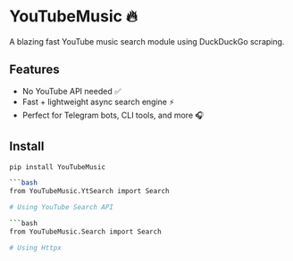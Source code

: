 # YouTubeMusic 🔥
A blazing fast YouTube music search module using DuckDuckGo scraping.

## Features

- No YouTube API needed ✅
- Fast + lightweight async search engine ⚡
- Perfect for Telegram bots, CLI tools, and more 🎧

## Install

```bash
pip install YouTubeMusic

```bash
from YouTubeMusic.YtSearch import Search

# Using YouTube Search API

```bash
from YouTubeMusic.Search import Search

# Using Httpx
